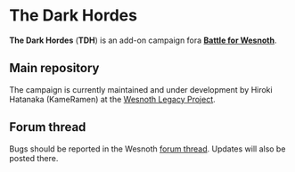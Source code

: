 The Dark Hordes
===============

**The Dark Hordes** (**TDH**) is an add-on campaign fora
**[Battle for Wesnoth][1]**.

[1]: <https://www.wesnoth.org/>

Main repository
---------------

The campaign is currently maintained and under development by Hiroki Hatanaka (KameRamen) at the [Wesnoth Legacy Project][2].

[2]: <https://github.com/wesnoth-legacy-project/The_Dark_Hordes>

Forum thread
------------

Bugs should be reported in the Wesnoth [forum thread][3]. Updates will also be posted there.

[3]: <https://r.wesnoth.org/t59240>
